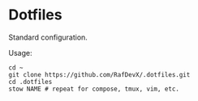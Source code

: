 # Dotfiles

Standard configuration.

Usage:
```
cd ~
git clone https://github.com/RafDevX/.dotfiles.git
cd .dotfiles
stow NAME # repeat for compose, tmux, vim, etc.
```
